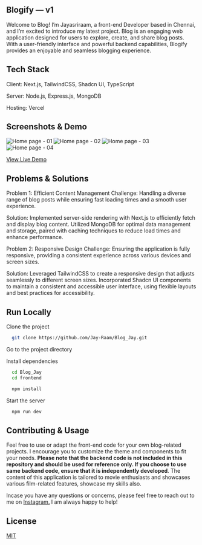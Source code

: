## Blogify — v1

Welcome to Blog! I’m Jayasriraam, a front-end Developer based in Chennai, and I’m excited to introduce my latest project. 
Blog is an engaging web application designed for users to explore, create, and share blog posts. 
With a user-friendly interface and powerful backend capabilities, Blogify provides an enjoyable and seamless blogging experience.

## Tech Stack

Client: Next.js, TailwindCSS, Shadcn UI, TypeScript

Server: Node.js, Express.js, MongoDB

Hosting: Vercel

## Screenshots & Demo

<img src="https://mir-s3-cdn-cf.behance.net/project_modules/fs/b2cc65208546921.66f24dc43f382.png" alt="Home page - 01" /> 
<img src="https://mir-s3-cdn-cf.behance.net/project_modules/fs/c80bc7208546921.66f24dc43f918.png" alt="Home page - 02" /> 
<img src="https://mir-s3-cdn-cf.behance.net/project_modules/fs/6cae70208546921.66f24e6aa38e7.png" alt="Home page - 03" />
<img src="https://mir-s3-cdn-cf.behance.net/project_modules/fs/e5cfee208546921.66f24dc43ec0c.png" alt="Home page - 04" /> 

[View Live Demo](https://blog-jay.vercel.app/)


## Problems & Solutions

Problem 1: Efficient Content Management
Challenge: Handling a diverse range of blog posts while ensuring fast loading times and a smooth user experience.

Solution: Implemented server-side rendering with Next.js to efficiently fetch and display blog content. 
Utilized MongoDB for optimal data management and storage, paired with caching techniques to reduce load times and enhance performance.

Problem 2: Responsive Design
Challenge: Ensuring the application is fully responsive, providing a consistent experience across various devices and screen sizes.

Solution: Leveraged TailwindCSS to create a responsive design that adjusts seamlessly to different screen sizes. 
Incorporated Shadcn UI components to maintain a consistent and accessible user interface, using flexible layouts and best practices for accessibility.


## Run Locally

Clone the project

```bash
  git clone https://github.com/Jay-Raam/Blog_Jay.git
```

Go to the project directory

Install dependencies

```bash
  cd Blog_Jay
  cd frontend
```

```bash
  npm install
```

Start the server

```bash
  npm run dev
```

## Contributing & Usage

Feel free to use or adapt the front-end code for your own blog-related projects. I encourage you to customize the theme and components to fit your needs. 
**Please note that the backend code is not included in this repository and should be used for reference only. If you choose to use same backend code, ensure that it is independently developed**. 
The content of this application is tailored to movie enthusiasts and showcases various film-related features, showcase my skills also.

Incase you have any questions or concerns, please feel free to reach out to me on [Instagram.](https://www.instagram.com/_ivanjay_/) I am always happy to help!


## License

[MIT](https://choosealicense.com/licenses/mit/)
